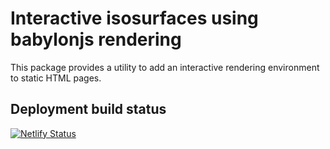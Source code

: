 # Interactive isosurfaces using babylonjs rendering

This package provides a utility to add an interactive rendering environment to static HTML pages.

## Deployment build status

[![Netlify Status](https://api.netlify.com/api/v1/badges/9ed9575b-41d1-499f-a0b9-7427b0644ff1/deploy-status)](https://app.netlify.com/sites/babylonjs-viewer/deploys)
